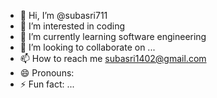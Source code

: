 - 👋 Hi, I’m @subasri711
- 👀 I’m interested in coding
- 🌱 I’m currently learning software engineering
- 💞️ I’m looking to collaborate on ...
- 📫 How to reach me subasri1402@gmail.com
- 😄 Pronouns: 
- ⚡ Fun fact: ...

<!---
subasri711/subasri711 is a ✨ special ✨ repository because its `README.md` (this file) appears on your GitHub profile.
You can click the Preview link to take a look at your changes.
--->

